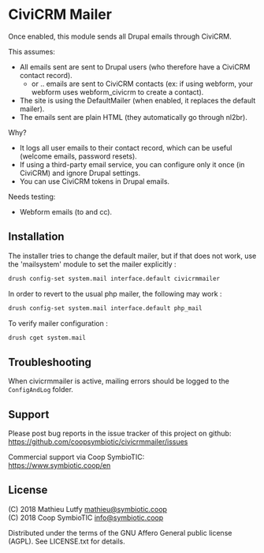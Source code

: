 CiviCRM Mailer
==============

Once enabled, this module sends all Drupal emails through CiviCRM.

This assumes:

* All emails sent are sent to Drupal users (who therefore have a CiviCRM contact record).
  * or .. emails are sent to CiviCRM contacts (ex: if using webform, your webform uses webform_civicrm to create a contact).
* The site is using the DefaultMailer (when enabled, it replaces the default mailer).
* The emails sent are plain HTML (they automatically go through nl2br).

Why?

* It logs all user emails to their contact record, which can be useful (welcome emails, password resets).
* If using a third-party email service, you can configure only it once (in CiviCRM) and ignore Drupal settings.
* You can use CiviCRM tokens in Drupal emails.

Needs testing:

* Webform emails (to and cc).

Installation
------------

The installer tries to change the default mailer, but if that does not work, use the 'mailsystem' module to set the mailer explicitly :

```bash
drush config-set system.mail interface.default civicrmmailer
```

In order to revert to the usual php mailer, the following may work :

```bash
drush config-set system.mail interface.default php_mail
```

To verify mailer configuration :

```bash
drush cget system.mail
```

Troubleshooting
---------------

When civicrmmailer is active, mailing errors should be logged to the `ConfigAndLog` folder.

Support
-------

Please post bug reports in the issue tracker of this project on github: 
https://github.com/coopsymbiotic/civicrmmailer/issues

Commercial support via Coop SymbioTIC:  
https://www.symbiotic.coop/en

License
-------

(C) 2018 Mathieu Lutfy <mathieu@symbiotic.coop>  
(C) 2018 Coop SymbioTIC <info@symbiotic.coop>

Distributed under the terms of the GNU Affero General public license (AGPL).
See LICENSE.txt for details.
